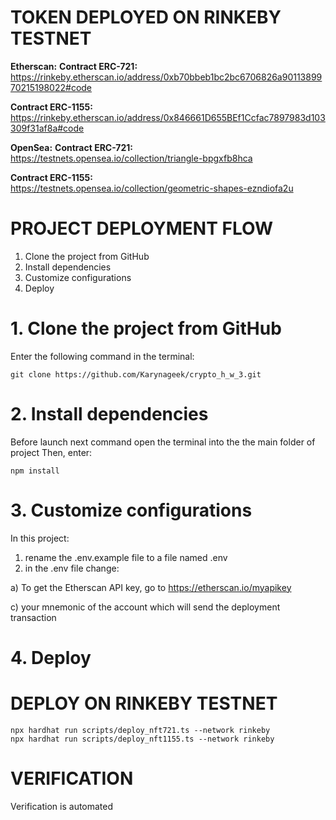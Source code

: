 # TOKEN DEPLOYED ON RINKEBY TESTNET

**Etherscan:**
**Contract ERC-721:**<br/> 
<a href="https://rinkeby.etherscan.io/address/0xb70bbeb1bc2bc6706826a9011389970215198022#code">https://rinkeby.etherscan.io/address/0xb70bbeb1bc2bc6706826a9011389970215198022#code</a>

**Contract ERC-1155:**<br/> 
<a href="https://rinkeby.etherscan.io/address/0x846661D655BEf1Ccfac7897983d103309f31af8a#code">https://rinkeby.etherscan.io/address/0x846661D655BEf1Ccfac7897983d103309f31af8a#code</a>

**OpenSea:**
**Contract ERC-721:**<br/> 
<a href="https://testnets.opensea.io/collection/triangle-bpgxfb8hca">https://testnets.opensea.io/collection/triangle-bpgxfb8hca</a>

**Contract ERC-1155:**<br/> 
<a href="https://testnets.opensea.io/collection/geometric-shapes-ezndiofa2u">https://testnets.opensea.io/collection/geometric-shapes-ezndiofa2u</a>

# PROJECT DEPLOYMENT FLOW

1. Clone the project from GitHub
2. Install dependencies
3. Customize configurations
4. Deploy

# 1. Clone the project from GitHub

Enter the following command in the terminal:

```shell
git clone https://github.com/Karynageek/crypto_h_w_3.git
```

# 2. Install dependencies

Before launch next command open the terminal into the the main folder of project
Then, enter:

```shell
npm install
```

# 3. Customize configurations

In this project:

1. rename the .env.example file to a file named .env
2. in the .env file change:

a) To get the Etherscan API key, go to
<a href="https://etherscan.io/myapikey">https://etherscan.io/myapikey</a>

c) your mnemonic of the account which will send the deployment transaction

# 4. Deploy

# DEPLOY ON RINKEBY TESTNET

```shell
npx hardhat run scripts/deploy_nft721.ts --network rinkeby
npx hardhat run scripts/deploy_nft1155.ts --network rinkeby
```

# VERIFICATION

Verification is automated
